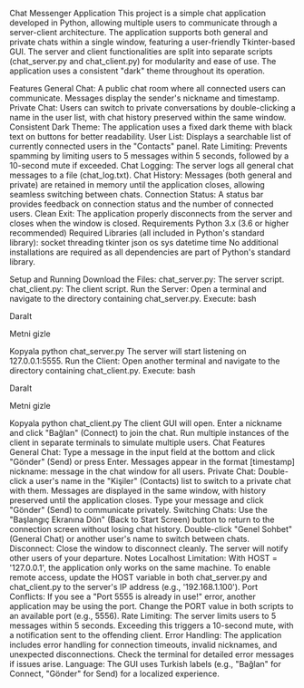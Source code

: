 Chat Messenger Application
This project is a simple chat application developed in Python, allowing multiple users to communicate through a server-client architecture. The application supports both general and private chats within a single window, featuring a user-friendly Tkinter-based GUI. The server and client functionalities are split into separate scripts (chat_server.py and chat_client.py) for modularity and ease of use. The application uses a consistent "dark" theme throughout its operation.

Features
General Chat: A public chat room where all connected users can communicate. Messages display the sender's nickname and timestamp.
Private Chat: Users can switch to private conversations by double-clicking a name in the user list, with chat history preserved within the same window.
Consistent Dark Theme: The application uses a fixed dark theme with black text on buttons for better readability.
User List: Displays a searchable list of currently connected users in the "Contacts" panel.
Rate Limiting: Prevents spamming by limiting users to 5 messages within 5 seconds, followed by a 10-second mute if exceeded.
Chat Logging: The server logs all general chat messages to a file (chat_log.txt).
Chat History: Messages (both general and private) are retained in memory until the application closes, allowing seamless switching between chats.
Connection Status: A status bar provides feedback on connection status and the number of connected users.
Clean Exit: The application properly disconnects from the server and closes when the window is closed.
Requirements
Python 3.x (3.6 or higher recommended)
Required Libraries (all included in Python's standard library):
socket
threading
tkinter
json
os
sys
datetime
time
No additional installations are required as all dependencies are part of Python's standard library.

Setup and Running
Download the Files:
chat_server.py: The server script.
chat_client.py: The client script.
Run the Server:
Open a terminal and navigate to the directory containing chat_server.py.
Execute:
bash

Daralt

Metni gizle

Kopyala
python chat_server.py
The server will start listening on 127.0.0.1:5555.
Run the Client:
Open another terminal and navigate to the directory containing chat_client.py.
Execute:
bash

Daralt

Metni gizle

Kopyala
python chat_client.py
The client GUI will open. Enter a nickname and click "Bağlan" (Connect) to join the chat.
Run multiple instances of the client in separate terminals to simulate multiple users.
Chat Features
General Chat:
Type a message in the input field at the bottom and click "Gönder" (Send) or press Enter.
Messages appear in the format [timestamp] nickname: message in the chat window for all users.
Private Chat:
Double-click a user's name in the "Kişiler" (Contacts) list to switch to a private chat with them.
Messages are displayed in the same window, with history preserved until the application closes.
Type your message and click "Gönder" (Send) to communicate privately.
Switching Chats:
Use the "Başlangıç Ekranına Dön" (Back to Start Screen) button to return to the connection screen without losing chat history.
Double-click "Genel Sohbet" (General Chat) or another user's name to switch between chats.
Disconnect:
Close the window to disconnect cleanly. The server will notify other users of your departure.
Notes
Localhost Limitation: With HOST = '127.0.0.1', the application only works on the same machine. To enable remote access, update the HOST variable in both chat_server.py and chat_client.py to the server's IP address (e.g., '192.168.1.100').
Port Conflicts: If you see a "Port 5555 is already in use!" error, another application may be using the port. Change the PORT value in both scripts to an available port (e.g., 5556).
Rate Limiting: The server limits users to 5 messages within 5 seconds. Exceeding this triggers a 10-second mute, with a notification sent to the offending client.
Error Handling: The application includes error handling for connection timeouts, invalid nicknames, and unexpected disconnections. Check the terminal for detailed error messages if issues arise.
Language: The GUI uses Turkish labels (e.g., "Bağlan" for Connect, "Gönder" for Send) for a localized experience.